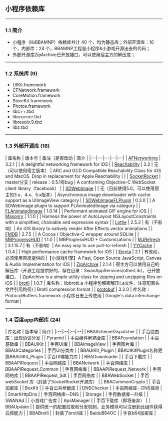 <!-- TOC -->

## 小程序依赖库

--------------------------------

### 1.1 简介

- 小程序（libBBAMNP）依赖库共计 40 个，均为静态库；外部开源库：16 个，内部库：24 个，BBAMNP工程是小程序&小游戏开源出去的代码；
- 外部开源库ZipArchive已开放接口，可以使用宿主方的解压库；

--------------------------------

### 1.2 系统库 (9)
- UIKit.framework
- CFNetwork.framework
- CoreMotion.framework
- StoreKit.framework
- Photos.framework
- libc++.tbd
- libicucore.tbd
- libresolv.9.tbd
- libz.tbd

--------------------------------

### 1.3 外部开源库 (16)

| 库名称 | 版本号 | 备注（是否改动 | 简介 |
|:--|:--|:--|:--|:--|
| [AFNetworking](https://github.com/AFNetworking/AFNetworking) | 3.2.1 |  | A delightful networking framework for iOS | 
| [Reachability](https://github.com/tonymillion/Reachability) | 3.2 | 无（可以使用宿主版本） |  ARC and GCD Compatible Reachability Class for iOS and MacOS. Drop in replacement for Apple Reachability | | 
| [SocketRocket](https://github.com/facebook/SocketRocket) | master分支 | release：0.5.1有bug |   A conforming Objective-C WebSocket client library（facebook） |
| [SDWebImage](https://github.com/SDWebImage/SDWebImage) | | 无（目前使用5.0，可以使用宿主的3.x、4.x、5.x版本）| Asynchronous image downloader with cache support as a UIImageView category |
| [SDWebImageFLPlugin](https://github.com/SDWebImage/SDWebImageFLPlugin) | 0.3.0 |  |  A SDWebImage plugin to support FLAnimatedImage via category |
| [FLAnimatedImage](https://github.com/Flipboard/FLAnimatedImage) | 1.0.14 |  |  Performant animated GIF engine for iOS |
| [Masonry](https://github.com/SnapKit/Masonry) | 1.1.0 |  |  Harness the power of AutoLayout NSLayoutConstraints with a simplified, chainable and expressive syntax |
| [Lottie](https://github.com/airbnb/lottie-ios) | 2.5.2 | 有（不影响）|  An iOS library to natively render After Effects vector animations |
| [FMDB](https://github.com/ccgus/fmdb) | 2.7.5 |  |  A Cocoa / Objective-C wrapper around SQLite |
| [MBProgressHUD](https://github.com/jdg/MBProgressHUD) | 1.1.0 |  |  MBProgressHUD + Customizations |
| [MJRefresh](https://github.com/CoderMJLee/MJRefresh) | 3.1.15.7 | 有（不影响）|  An easy way to use pull-to-refresh |
| [YYCache](https://github.com/ibireme/YYCache) | 1.0.4 |  |  High performance cache framework for iOS |
| [Ejecta](https://github.com/phoboslab/Ejecta) | 2.1 | 有改动，必须使用百度提供的 |【小游戏引擎】A Fast, Open Source JavaScript, Canvas & Audio Implementation for iOS |
| [ZipArchive](https://github.com/ZipArchive/ZipArchive) | 2.1.4 | 宿主方可以使用自己的解压库（开源工程提供好的，存在目录：SwanAppServices/otherLib），已开放接口， | ZipArchive is a simple utility class for zipping and unzipping files on iOS |
| [brotli](https://github.com/google/brotli) | 1.0.7 | 库名称：libbrotli.a 小程序包解密解压(.a文件，注意配置头文件引用路径) | Brotli compression format |
| [protobuf](https://github.com/protocolbuffers/protobuf) | 3.2.0 | 库名称：ProtocolBuffers.framework 小程序日志上传使用 | Google's data interchange format |


---------------------------------

### 1.4 百度app内部库  (24)
| 库名称 | 版本号 | 简介 |
|:--|:--|:--|:--|
| BBASchemeDispatcher |  | 手百路由库：出现协议分发 | 
| Pyramid |  | 手百组件解耦合库 | 
| BBAFoundation |  | 手百基础库 | 
| BBAUIKit |  | 手百UI库 | 
| BBAImageView |  | 手百图片库 | 
| BBAUICategories |  | 手百UI分类库 | 
| BBAUIKit_Plugin | BBAUIKitPlugin名称更换BBAUIKit_Plugin | 手百UI端能力库 | 
| BBADownloader |  | 手百下载库 | 
| BBAAPIRequest |  | 手百网络库 | 
| BBANetwork |  | 手百网络库 | 
| BBAAPIRequest_Common |  | 手百网络库 | 
| BBAAPIRequest_Network |  | 手百网络库 | 
| BBAAPIRequest_Sdt |  | 手百网络库 | 
| BBAWebSocket |  | 手百 webSocket 库（封装了SocketRocket开源库） | 
| BBACommonCrypto |  | 手百加密库 | 
| BoxKit |  | 手百公共参数库 | 
| DNSChecker |  | 手百网络库--DNS探测  | 
| SmartHttpDns |  | 手百网络库--DNS | 
| Storage |  | 手百数据库--升级 | 
| SWANAd |  | 小游戏广告库 | 
| ApsManager |  | 手百下载库（即将废弃） | 
| BBAUpdate |  | 提供统一的配置拉取和分发机制，业务模块可以注册到此组件获得云控能力 | 
| BBABrotli |  | 封装了brotli库 | 
| BaiduB64OC |  | 手百b64加密库 | 




